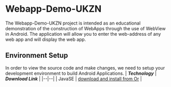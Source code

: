 # Webapp-Demo-UKZN
The Webapp-Demo-UKZN project is intended as an educational demonstration of the construction of WebApps through the use of WebView in Android. The application will allow you to enter the web-address of any web app and will display the web app. 

## Environment Setup
In order to view the source code and make changes, we need to setup your development environment to build Android Applications. 
| ***Technology*** | ***Download Link*** |
|--|--|
| JavaSE | [download and install from Or](http://www.oracle.com/technetwork/java/javase/downloads/jdk9-downloads-3848520.html) |


<!--stackedit_data:
eyJoaXN0b3J5IjpbNDM4Nzk3Mzk0XX0=
-->